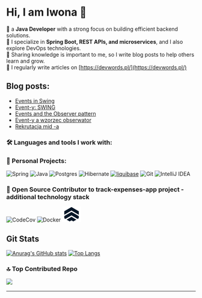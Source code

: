   # Hi, I am Iwona 👋 
🔭 a **Java Developer** with a strong focus on building efficient backend solutions.  
🌱 I specialize in **Spring Boot, REST APIs, and microservices**, and I also explore DevOps technologies. </br>
👯 Sharing knowledge is important to me, so I write blog posts to help others learn and grow. </br>
📝 I regularly write articles on [https://devwords.pl/](https://devwords.pl/)
  ## Blog posts:
<!-- BLOG-POST-LIST:START -->
- [Events in Swing](https://devwords.pl/events-in-spring/)
- [Event-y: SWING](https://devwords.pl/event-y-swing/)
- [Events and the Observer pattern](https://devwords.pl/events-and-observer-pattern/)
- [Event-y a wzorzec obserwator](https://devwords.pl/event-wzorzec-obserwator/)
- [Rekrutacja mid -a](https://devwords.pl/rekrutacja-mid/)
<!-- BLOG-POST-LIST:END -->

### 🛠️ Languages and tools I work with:

### 🔹 Personal Projects:
![Spring](https://img.shields.io/badge/spring-%236DB33F.svg?style=for-the-badge&logo=spring&logoColor=white)
![Java](https://img.shields.io/badge/java-%23ED8B00.svg?style=for-the-badge&logo=java&logoColor=white)
![Postgres](https://img.shields.io/badge/postgres-%23316192.svg?style=for-the-badge&logo=postgresql&logoColor=white)
![Hibernate](https://img.shields.io/badge/Hibernate-59666C?style=for-the-badge&logo=Hibernate&logoColor=white)
<a href="https://www.liquibase.org"><img src="https://www.liquibase.org/wp-content/themes/liquibase/assets/img/logo-org.svg" alt="liquibase" width="120" height="40"/></a>
![Git](https://img.shields.io/badge/git-%23F05033.svg?style=for-the-badge&logo=git&logoColor=white)
![IntelliJ IDEA](https://img.shields.io/badge/IntelliJIDEA-000000.svg?style=for-the-badge&logo=intellij-idea&logoColor=white)

### 🚀 Open Source Contributor to track-expenses-app project - additional technology stack
![CodeCov](https://img.shields.io/badge/codecov-%23ff0077.svg?style=for-the-badge&logo=codecov&logoColor=white) 
![Docker](https://img.shields.io/badge/docker-%230db7ed.svg?style=for-the-badge&logo=docker&logoColor=white) 
<a href="https://www.koyeb.com/"><img src="https://raw.githubusercontent.com/bycza-zagroda/.github/main/profile/logos/koyeb-logo.png" alt="koyeb" height="40" /></a> </p>

<!--
**Iwona007/Iwona007** is a ✨ _special_ ✨ repository because its `README.md` (this file) appears on your GitHub profile.

Here are some ideas to get you started:
## 📫 Connect With Me
[LinkedIn](your-linkedin-url) | [GitHub](your-github-url)

- 🔭 I’m currently working on ...
- 🌱 I’m currently learning javaScript
- 👯 I’m looking to collaborate on ...
- 🤔 I’m looking for help with ...
- 💬 Ask me about ...
- 📫 How to reach me: ...
- 😄 Pronouns: ...
- ⚡ Fun fact: ...
-->
## Git Stats
<!-- [https://github.com/anuraghazra/github-readme-stats ](https://github.com/anuraghazra/github-readme-stats)-->
[![Anurag's GitHub stats](https://github-readme-stats.vercel.app/api?username=iwona007&count_private=true&show_icons=true&theme=tokyonight)](https://github.com/anuraghazra/github-readme-stats)
[![Top Langs](https://github-readme-stats.vercel.app/api/top-langs/?username=iwona007&layout=compact)](https://github.com/anuraghazra/github-readme-stats)

### 🔝 Top Contributed Repo
![](https://github-contributor-stats.vercel.app/api?username=Iwona007&limit=5&theme=tokyonight&combine_all_yearly_contributions=true)

---

<!-- <a href="https://git-scm.com/" target="_blank" rel="noreferrer"> <img src="https://www.vectorlogo.zone/logos/git-scm/git-scm-icon.svg" alt="git" width="40" height="40"/> </a> <a href="https://heroku.com" target="_blank" rel="noreferrer"> 
</a> <a href="https://www.jenkins.io" target="_blank" rel="noreferrer"> <img src="https://www.vectorlogo.zone/logos/jenkins/jenkins-icon.svg" alt="jenkins" width="40" height="40"/> </a>

![CodePen](https://img.shields.io/badge/Codepen-000000?style=for-the-badge&logo=codepen&logoColor=white)
-->

<!-- <h3 align="left">Languages and Tools:</h3>
<p align="left"> <a href="https://www.java.com" target="_blank" rel="noreferrer"> <img src="https://raw.githubusercontent.com/devicons/devicon/master/icons/java/java-original.svg" alt="java" width="40" height="40"/> <a href="https://www.linux.org/" target="_blank" rel="noreferrer"> <img src="https://raw.githubusercontent.com/devicons/devicon/master/icons/linux/linux-original.svg" alt="linux" width="40" height="40"/> </a> <a href="https://www.mysql.com/" target="_blank" rel="noreferrer"> <img src="https://raw.githubusercontent.com/devicons/devicon/master/icons/mysql/mysql-original-wordmark.svg" alt="mysql" width="40" height="40"/> </a> <a href="https://www.oracle.com/" target="_blank" rel="noreferrer"> <img src="https://raw.githubusercontent.com/devicons/devicon/master/icons/oracle/oracle-original.svg" alt="oracle" width="40" height="40"/> </a> <a href="https://www.postgresql.org" target="_blank" rel="noreferrer"> <img src="https://raw.githubusercontent.com/devicons/devicon/master/icons/postgresql/postgresql-original-wordmark.svg" alt="postgresql" width="40" height="40"/> </a> <a href="https://postman.com" target="_blank" rel="noreferrer"> <img src="https://www.vectorlogo.zone/logos/getpostman/getpostman-icon.svg" alt="postman" width="40" height="40"/> </a> <a href="https://spring.io/" target="_blank" rel="noreferrer"> <img src="https://www.vectorlogo.zone/logos/springio/springio-icon.svg" alt="spring" width="40" height="40"/> </a> 
</p> 

## 🏆 GitHub Trophies
![](https://github-profile-trophy.vercel.app/?username=Iwona007&theme=radical&no-frame=false&no-bg=true&margin-w=4)
-->

<!-- [![](https://visitcount.itsvg.in/api?id=Iwona007&icon=0&color=0)](https://visitcount.itsvg.in) -->

<!-- Proudly created with GPRM ( https://gprm.itsvg.in ) -->
